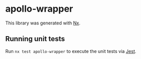 # apollo-wrapper

This library was generated with [Nx](https://nx.dev).

## Running unit tests

Run `nx test apollo-wrapper` to execute the unit tests via [Jest](https://jestjs.io).
